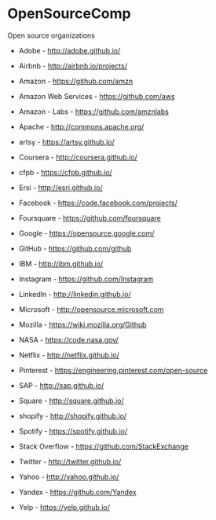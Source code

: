 # OpenSourceComp
Open source organizations

- Adobe - http://adobe.github.io/
- Airbnb - http://airbnb.io/projects/
- Amazon - https://github.com/amzn
- Amazon Web Services - https://github.com/aws
- Amazon - Labs - https://github.com/amznlabs
- Apache - http://commons.apache.org/
- artsy - https://artsy.github.io/

- Coursera - http://coursera.github.io/
- cfpb - https://cfpb.github.io/

- Ersi - http://esri.github.io/

- Facebook - https://code.facebook.com/projects/
- Foursquare - https://github.com/foursquare

- Google - https://opensource.google.com/
- GitHub - https://github.com/github

- IBM - http://ibm.github.io/
- Instagram - https://github.com/Instagram

- LinkedIn - http://linkedin.github.io/

- Microsoft - http://opensource.microsoft.com
- Mozilla - https://wiki.mozilla.org/Github

- NASA - https://code.nasa.gov/
- Netflix - http://netflix.github.io/

- Pinterest - https://engineering.pinterest.com/open-source

- SAP - http://sap.github.io/
- Square - http://square.github.io/
- shopify - http://shopify.github.io/
- Spotify - https://spotify.github.io/
- Stack Overflow - https://github.com/StackExchange

- Twitter - http://twitter.github.io/

- Yahoo - http://yahoo.github.io/
- Yandex - https://github.com/Yandex

- Yelp - https://yelp.github.io/

